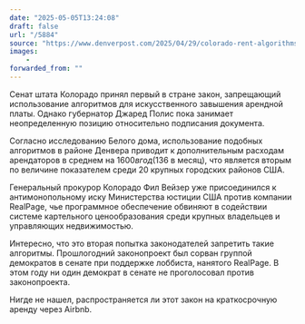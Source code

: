 ```yaml
---
date: "2025-05-05T13:24:08"
draft: false
url: "/5884"
source: "https://www.denverpost.com/2025/04/29/colorado-rent-algorithms-bill-jared-polis-housing-realpage-legislature/"
images:
    -
forwarded_from: ""
---
```


Сенат штата Колорадо принял первый в стране закон, запрещающий использование алгоритмов для искусственного завышения арендной платы. Однако губернатор Джаред Полис пока занимает неопределенную позицию относительно подписания документа.

Согласно исследованию Белого дома, использование подобных алгоритмов в районе Денвера приводит к дополнительным расходам арендаторов в среднем на $1600 в год ($136 в месяц), что является вторым по величине показателем среди 20 крупных городских районов США.

Генеральный прокурор Колорадо Фил Вейзер уже присоединился к антимонопольному иску Министерства юстиции США против компании RealPage, чье программное обеспечение обвиняют в содействии системе картельного ценообразования среди крупных владельцев и управляющих недвижимостью.

Интересно, что это вторая попытка законодателей запретить такие алгоритмы. Прошлогодний законопроект был сорван группой демократов в сенате при поддержке лоббиста, нанятого RealPage. В этом году ни один демократ в сенате не проголосовал против законопроекта.

Нигде не нашел, распространяется ли этот закон на краткосрочную аренду через Airbnb.
